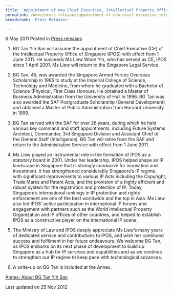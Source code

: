```yaml
---
title: 'Appointment of new Chief Executive, Intellectual Property Office of Singapore'
permalink: /news/press-releases/appointment-of-new-chief-executive-intellectual-property-office-of-singapore
breadcrumb: 'Press Releases'

---
```




6 May 2011 Posted in [Press releases](/news/press-releases)

1. BG Tan Yih San will assume the appointment of Chief Executive (CE) of the Intellectual Property Office of Singapore (IPOS) with effect from 1 June 2011. He succeeds Ms Liew Woon Yin, who has served as CE, IPOS since 1 April 2001. Ms Liew will return to the Singapore Legal Service.

2. BG Tan, 45, was awarded the Singapore Armed Forces Overseas Scholarship in 1985 to study at the Imperial College of Science, Technology and Medicine, from where he graduated with a Bachelor of Science (Physics), First Class Honours. He obtained a Master of Business Administration from the University of Hull in 1996. BG Tan was also awarded the SAF Postgraduate Scholarship (General Development) and obtained a Master of Public Administration from Harvard University in 1999.

3. BG Tan served with the SAF for over 26 years, during which he held various key command and staff appointments, including Future Systems Architect, Commander, 3rd Singapore Division and Assistant Chief of the General Staff (Intelligence). BG Tan will retire from the SAF and return to the Administrative Service with effect from 1 June 2011.

4. Ms Liew played an instrumental role in the formation of IPOS as a statutory board in 2001. Under her leadership, IPOS helped shape an IP landscape in Singapore that is strongly conducive for innovation and investment. It has strengthened considerably Singapore’s IP regime, with significant improvements to various IP Acts including the Copyright, Trade Marks and Patent Acts, and the provision of a highly efficient and robust system for the registration and protection of IP.  Today, Singapore’s international rankings in IP protection and rights enforcement are one of the best worldwide and the top in Asia. Ms Liew also led IPOS’ active participation in international IP forums and engagement with partners such as the World Intellectual Property Organization and IP offices of other countries, and helped to establish IPOS as a constructive player on the international IP scene.

5. The Ministry of Law and IPOS deeply appreciate Ms Liew’s many years of dedicated service and contributions to IPOS, and wish her continued success and fulfilment in her future endeavours. We welcome BG Tan, as IPOS embarks on its next phase of development to build up Singapore as a hub for IP services and capabilities and as we continue to strengthen our IP regime to keep pace with technological advances.

6. A write-up on BG Tan is included at the Annex.


[Annex: About BG Tan Yih San](/files/news/press-releases/2011/05/linkclick7ef8.pdf)



<p class="right-side-updated">Last updated on 25 Nov 2012</p>
